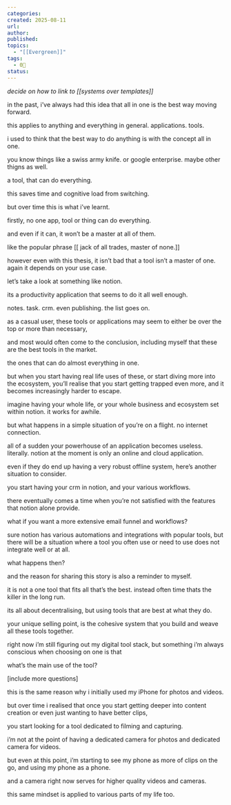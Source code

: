 ```yaml
---
categories:
created: 2025-08-11
url:
author:
published:
topics:
  - "[[Evergreen]]"
tags:
  - 0🌲
status:
---
```

*decide on how to link to [[systems over templates]]*

in the past, i’ve always had this idea that all in one is the best way moving forward. 

this applies to anything and everything in general. applications. tools. 

i used to think that the best way to do anything is with the concept all in one.

you know things like a swiss army knife. or google enterprise. maybe other thigns as well.

a tool, that can do everything.

this saves time and cognitive load from switching.

but over time this is what i’ve learnt. 

firstly, no one app, tool or thing can do everything.

and even if it can, it won’t be a master at all of them.

like the popular phrase [[ jack of all trades, master of none.]]

however even with this thesis, it isn’t bad that a tool isn’t a master of one. again it depends on your use case.

let’s take a look at something like notion.

its a productivity application that seems to do it all well enough.

notes. task. crm. even publishing. the list goes on.

as a casual user, these tools or applications may seem to either be over the top or more than necessary, 

and most would often come to the conclusion, including myself that these are the best tools in the market.

the ones that can do almost everything in one.

but when you start having real life uses of these, or start diving more into the ecosystem, you’ll realise that you start getting trapped even more, and it becomes increasingly harder to escape.

imagine having your whole life, or your whole business and ecosystem set within notion. it works for awhile.

but what happens in a simple situation of you’re on a flight. no internet connection.

all of a sudden your powerhouse of an application becomes useless. literally. notion at the moment is only an online and cloud application.

even if they do end up having a very robust offline system, here’s another situation to consider.

you start having your crm in notion, and your various workflows.

there eventually comes a time when you’re not satisfied with the features that notion alone provide.

what if you want a more extensive email funnel and workflows?

sure notion has various automations and integrations with popular tools, but there will be a situation where a tool you often use or need to use does not integrate well or at all.

what happens then?

and the reason for sharing this story is also a reminder to myself. 

it is not a one tool that fits all that’s the best. instead often time thats the killer in the long run.

its all about decentralising, but using tools that are best at what they do.

your unique selling point, is the cohesive system that you build and weave all these tools together. 

right now i’m still figuring out my digital tool stack, but something i’m always conscious when choosing on one is that

what’s the main use of the tool?

[include more questions]

this is the same reason why i initially used my iPhone for photos and videos.

but over time i realised that once you start getting deeper into content creation or even just wanting to have better clips,

you start looking for a tool dedicated to filming and capturing.

i’m not at the point of having a dedicated camera for photos and dedicated camera for videos.

but even at this point,  i’m starting to see my phone as more of clips on the go, and using my phone as a phone.

and a camera right now serves for higher quality videos and cameras.

this same mindset is applied to various parts of my life too.


